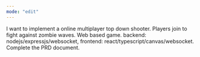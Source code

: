 ```yaml
---
mode: "edit"
---
```


I want to implement a online multiplayer top down shooter.
Players join to fight against zombie waves. Web based game.
backend: nodejs/expressjs/websocket,
frontend: react/typescript/canvas/websocket.
Complete the PRD document.
